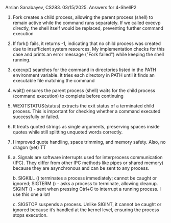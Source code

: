 Arslan Sanabayev, CS283. 03/15/2025. Answers for 4-ShellP2

1. Fork creates a child process, allowing the parent process (shell) to remain active while the command runs separately.
   If we called execvp directly, the shell itself would be replaced, preventing further command execution

2. If fork() fails, it returns -1, indicating that no child process was created due to insufficient system resources.
   My implementation checks for this case and prints an error message ("Fork failed") while keeping the shell running.

3. execvp() searches for the command in directories listed in the PATH environment variable.
   It tries each directory in PATH until it finds an executable file matching the command

4. wait() ensures the parent process (shell) waits for the child process (command execution) to complete before continuing

5. WEXITSTATUS(status) extracts the exit status of a terminated child process. This is important for checking whether
   a command executed successfully or failed.

6.  It treats quoted strings as single arguments, preserving spaces inside quotes while still splitting unquoted words correctly.

7.  I improved quote handling, space trimming, and memory safety. Also, no dragon (yet) TT

8.  a. Signals are software interrupts used for interprocess communication (IPC). They differ from other IPC methods
       like pipes or shared memory) because they are asynchronous and can be sent to any process.

    b. SIGKILL () terminates a process immediately; cannot be caught or ignored; SIGTERM () - asks a process to terminate, allowing cleanup.
       SIGINT () - sent when pressing Ctrl+C to interrupt a running process. I use this one a lot!

    c. SIGSTOP suspends a process. Unlike SIGINT, it cannot be caught or ignored because
    it’s handled at the kernel level, ensuring the process stops execution.


    
